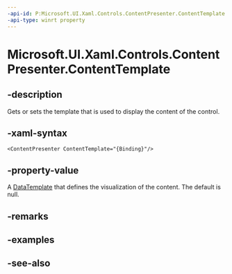 ```yaml
---
-api-id: P:Microsoft.UI.Xaml.Controls.ContentPresenter.ContentTemplate
-api-type: winrt property
---
```


<!-- Property syntax
public Windows.UI.Xaml.DataTemplate ContentTemplate { get;  set; }
-->

# Microsoft.UI.Xaml.Controls.ContentPresenter.ContentTemplate

## -description
Gets or sets the template that is used to display the content of the control.

## -xaml-syntax
```xaml
<ContentPresenter ContentTemplate="{Binding}"/>
```


## -property-value
A [DataTemplate](../microsoft.ui.xaml/datatemplate.md) that defines the visualization of the content. The default is null.

## -remarks

## -examples

## -see-also
